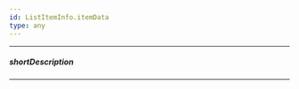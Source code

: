 ```yaml
---
id: ListItemInfo.itemData
type: any
---
```

---
##### shortDescription
<!-- Description goes here -->

---
<!-- Description goes here -->